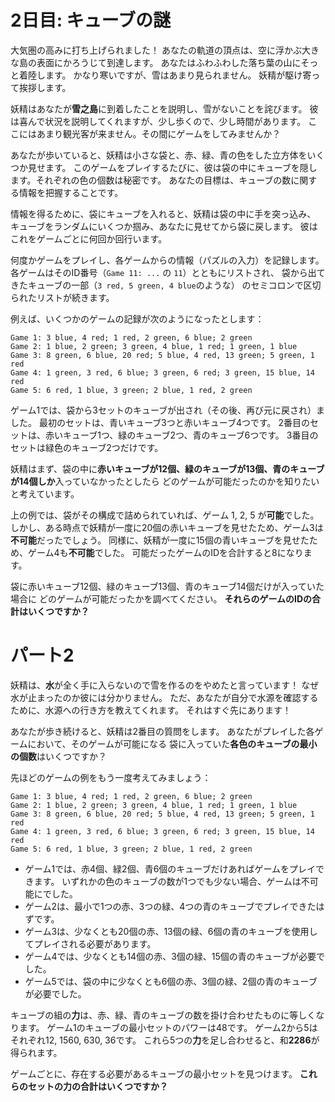 # 2日目: キューブの謎

大気圏の高みに打ち上げられました！
あなたの軌道の頂点は、空に浮かぶ大きな島の表面にかろうじて到達します。
あなたはふわふわした落ち葉の山にそっと着陸します。
かなり寒いですが、雪はあまり見られません。
妖精が駆け寄って挨拶します。

妖精はあなたが**雪之島**に到着したことを説明し、雪がないことを詫びます。
彼は喜んで状況を説明してくれますが、少し歩くので、少し時間があります。
ここにはあまり観光客が来ません。その間にゲームをしてみませんか？

あなたが歩いていると、妖精は小さな袋と、赤、緑、青の色をした立方体をいくつか見せます。
このゲームをプレイするたびに、彼は袋の中にキューブを隠します。それぞれの色の個数は秘密です。
あなたの目標は、キューブの数に関する情報を把握することです。

情報を得るために、袋にキューブを入れると、妖精は袋の中に手を突っ込み、
キューブをランダムにいくつか掴み、あなたに見せてから袋に戻します。
彼はこれをゲームごとに何回か回行います。

何度かゲームをプレイし、各ゲームからの情報（パズルの入力）を記録します。
各ゲームはそのID番号（`Game 11: ...` の `11`）とともにリストされ、
袋から出てきたキューブの一部（`3 red, 5 green, 4 blue`のような）
のセミコロンで区切られたリストが続きます。

例えば、いくつかのゲームの記録が次のようになったとします：

```
Game 1: 3 blue, 4 red; 1 red, 2 green, 6 blue; 2 green
Game 2: 1 blue, 2 green; 3 green, 4 blue, 1 red; 1 green, 1 blue
Game 3: 8 green, 6 blue, 20 red; 5 blue, 4 red, 13 green; 5 green, 1 red
Game 4: 1 green, 3 red, 6 blue; 3 green, 6 red; 3 green, 15 blue, 14 red
Game 5: 6 red, 1 blue, 3 green; 2 blue, 1 red, 2 green
```

ゲーム1では、袋から3セットのキューブが出され（その後、再び元に戻され）ました。
最初のセットは、青いキューブ3つと赤いキューブ4つです。
2番目のセットは、赤いキューブ1つ、緑のキューブ2つ、青のキューブ6つです。
3番目のセットは緑色のキューブ2つだけです。

妖精はまず、袋の中に**赤いキューブが12個、緑のキューブが13個、青のキューブが14個しか**入っていなかったとしたら
どのゲームが可能だったのかを知りたいと考えています。

上の例では、袋がその構成で詰められていれば、ゲーム 1, 2, 5 が**可能**でした。
しかし、ある時点で妖精が一度に20個の赤いキューブを見せたため、ゲーム3は**不可能**だったでしょう。
同様に、妖精が一度に15個の青いキューブを見せたため、ゲーム4も**不可能**でした。
可能だったゲームのIDを合計すると8になります。

袋に赤いキューブ12個、緑のキューブ13個、青のキューブ14個だけが入っていた場合に
どのゲームが可能だったかを調べてください。
**それらのゲームのIDの合計はいくつですか？**

# パート2

妖精は、**水**が全く手に入らないので雪を作るのをやめたと言っています！
なぜ水が止まったのか彼には分かりません。
ただ、あなたが自分で水源を確認するために、水源への行き方を教えてくれます。
それはすぐ先にあります！

あなたが歩き続けると、妖精は2番目の質問をします。
あなたがプレイした各ゲームにおいて、そのゲームが可能になる
袋に入っていた**各色のキューブの最小の個数**はいくつですか？

先ほどのゲームの例をもう一度考えてみましょう：

```
Game 1: 3 blue, 4 red; 1 red, 2 green, 6 blue; 2 green
Game 2: 1 blue, 2 green; 3 green, 4 blue, 1 red; 1 green, 1 blue
Game 3: 8 green, 6 blue, 20 red; 5 blue, 4 red, 13 green; 5 green, 1 red
Game 4: 1 green, 3 red, 6 blue; 3 green, 6 red; 3 green, 15 blue, 14 red
Game 5: 6 red, 1 blue, 3 green; 2 blue, 1 red, 2 green
```

- ゲーム1では、赤4個、緑2個、青6個のキューブだけあればゲームをプレイできます。
いずれかの色のキューブの数が1つでも少ない場合、ゲームは不可能にでした。
- ゲーム2は、最小で1つの赤、3つの緑、4つの青のキューブでプレイできたはずです。
- ゲーム3は、少なくとも20個の赤、13個の緑、6個の青のキューブを使用してプレイされる必要があります。
- ゲーム4では、少なくとも14個の赤、3個の緑、15個の青のキューブが必要でした。
- ゲーム5では、袋の中に少なくとも6個の赤、3個の緑、2個の青のキューブが必要でした。

キューブの組の**力**は、赤、緑、青のキューブの数を掛け合わせたものに等しくなります。
ゲーム1のキューブの最小セットのパワーは48です。
ゲーム2から5はそれぞれ12, 1560, 630, 36です。
これら5つの**力**を足し合わせると、和**2286**が得られます。

ゲームごとに、存在する必要があるキューブの最小セットを見つけます。
**これらのセットの力の合計はいくつですか？**
